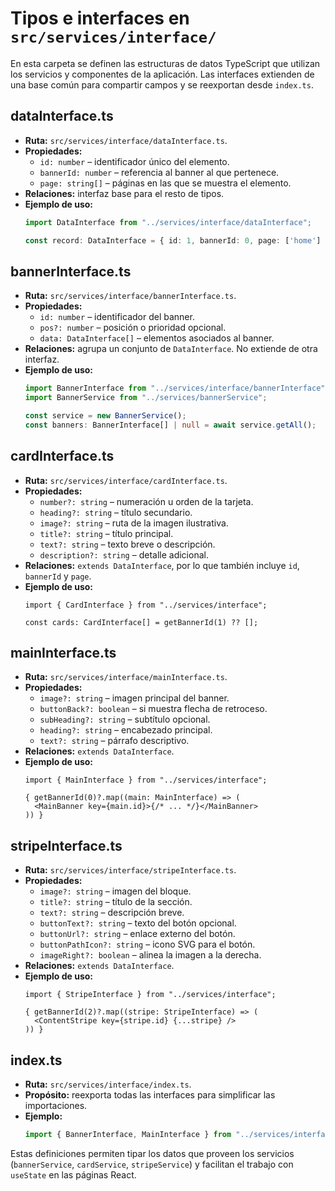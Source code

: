 # Tipos e interfaces en `src/services/interface/`

En esta carpeta se definen las estructuras de datos TypeScript que utilizan los servicios y componentes de la aplicación. Las interfaces extienden de una base común para compartir campos y se reexportan desde `index.ts`.

## dataInterface.ts
- **Ruta:** `src/services/interface/dataInterface.ts`.
- **Propiedades:**
  - `id: number` – identificador único del elemento.
  - `bannerId: number` – referencia al banner al que pertenece.
  - `page: string[]` – páginas en las que se muestra el elemento.
- **Relaciones:** interfaz base para el resto de tipos.
- **Ejemplo de uso:**
  ```ts
  import DataInterface from "../services/interface/dataInterface";

  const record: DataInterface = { id: 1, bannerId: 0, page: ['home'] };
  ```

## bannerInterface.ts
- **Ruta:** `src/services/interface/bannerInterface.ts`.
- **Propiedades:**
  - `id: number` – identificador del banner.
  - `pos?: number` – posición o prioridad opcional.
  - `data: DataInterface[]` – elementos asociados al banner.
- **Relaciones:** agrupa un conjunto de `DataInterface`. No extiende de otra interfaz.
- **Ejemplo de uso:**
  ```ts
  import BannerInterface from "../services/interface/bannerInterface";
  import BannerService from "../services/bannerService";

  const service = new BannerService();
  const banners: BannerInterface[] | null = await service.getAll();
  ```

## cardInterface.ts
- **Ruta:** `src/services/interface/cardInterface.ts`.
- **Propiedades:**
  - `number?: string` – numeración u orden de la tarjeta.
  - `heading?: string` – título secundario.
  - `image?: string` – ruta de la imagen ilustrativa.
  - `title?: string` – título principal.
  - `text?: string` – texto breve o descripción.
  - `description?: string` – detalle adicional.
- **Relaciones:** `extends DataInterface`, por lo que también incluye `id`, `bannerId` y `page`.
- **Ejemplo de uso:**
  ```tsx
  import { CardInterface } from "../services/interface";

  const cards: CardInterface[] = getBannerId(1) ?? [];
  ```

## mainInterface.ts
- **Ruta:** `src/services/interface/mainInterface.ts`.
- **Propiedades:**
  - `image?: string` – imagen principal del banner.
  - `buttonBack?: boolean` – si muestra flecha de retroceso.
  - `subHeading?: string` – subtítulo opcional.
  - `heading?: string` – encabezado principal.
  - `text?: string` – párrafo descriptivo.
- **Relaciones:** `extends DataInterface`.
- **Ejemplo de uso:**
  ```tsx
  import { MainInterface } from "../services/interface";

  { getBannerId(0)?.map((main: MainInterface) => (
    <MainBanner key={main.id}>{/* ... */}</MainBanner>
  )) }
  ```

## stripeInterface.ts
- **Ruta:** `src/services/interface/stripeInterface.ts`.
- **Propiedades:**
  - `image?: string` – imagen del bloque.
  - `title?: string` – título de la sección.
  - `text?: string` – descripción breve.
  - `buttonText?: string` – texto del botón opcional.
  - `buttonUrl?: string` – enlace externo del botón.
  - `buttonPathIcon?: string` – icono SVG para el botón.
  - `imageRight?: boolean` – alinea la imagen a la derecha.
- **Relaciones:** `extends DataInterface`.
- **Ejemplo de uso:**
  ```tsx
  import { StripeInterface } from "../services/interface";

  { getBannerId(2)?.map((stripe: StripeInterface) => (
    <ContentStripe key={stripe.id} {...stripe} />
  )) }
  ```

## index.ts
- **Ruta:** `src/services/interface/index.ts`.
- **Propósito:** reexporta todas las interfaces para simplificar las importaciones.
- **Ejemplo:**
  ```ts
  import { BannerInterface, MainInterface } from "../services/interface";
  ```

Estas definiciones permiten tipar los datos que proveen los servicios (`bannerService`, `cardService`, `stripeService`) y facilitan el trabajo con `useState` en las páginas React.
